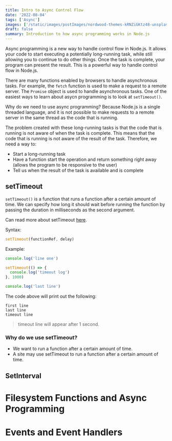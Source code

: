 ```yaml
---
title: Intro to Async Control Flow
date: '2022-08-04'
tags: ['Async']
images: ['/static/images/postImages/nordwood-themes-kRNZiGKtz48-unsplash.jpg']
draft: false
summary: Introduction to how async programming works in Node.js
---
```


Async programming is a new way to handle control flow in Node.js. It allows your code to start executing a potentially long-running task, while still allowing you to continue to do other things. Once the task is complete, your program can present the result. This is a powerful way to handle control flow in Node.js.

There are many functions enabled by browsers to handle asynchronous tasks. For example, the `fetch` function is used to make a request to a remote server. The `Promise` object is used to handle asynchronous tasks. One of the easiest ways to learn about asycn programming is to look at `setTimeout()`.

Why do we need to use async programming? Because Node.js is a single threaded language, and it is not possible to make requests to a remote server in the same thread as the code that is running.

The problem created with these long-running tasks is that the code that is running is not aware of when the task is complete. This means that the code that is running is not aware of the result of the task. Therefore, we need a way to:

- Start a long-running task
- Have a function start the operation and return something right away (allows the program to be responsive to the user)
- Tell us when the result of the task is available and is complete

## setTimeout

`setTimeout()` is a function that runs a function after a certain amount of time. We can specify how long it should wait before running the function by passing the duration in milliseconds as the second argument.

Can read more about setTimeout [here](https://developer.mozilla.org/en-US/docs/Web/API/setTimeout).

Syntax:

```js
setTimeout(functionRef, delay)
```

Example:

```js
console.log('line one')

setTimeout(() => {
  console.log('timeout log')
}, 1000)

console.log('last line')
```

The code above will print out the following:

```
first line
last line
timeout line
```

> timeout line will appear after 1 second.

### Why do we use setTimeout?

- We want to run a function after a certain amount of time.
- A site may use setTimeout to run a function after a certain amount of time.

## SetInterval

# Filesystem Functions and Async Programming

# Events and Event Handlers
